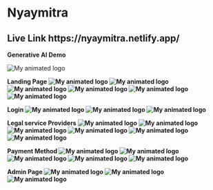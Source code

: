 # Nyaymitra

<h2>Live Link https://nyaymitra.netlify.app/</h2>

<b>Generative AI Demo</b>

![My animated logo](Screenshot/demoai.gif)

<b>Landing Page<b>
![My animated logo](Screenshot/1.PNG)
![My animated logo](Screenshot/2.PNG)
![My animated logo](Screenshot/3.PNG)
![My animated logo](Screenshot/4.PNG)
![My animated logo](Screenshot/5.PNG)
![My animated logo](Screenshot/6.PNG)

<b>Login</b>
![My animated logo](Screenshot/19.PNG)
![My animated logo](Screenshot/20.PNG)
![My animated logo](Screenshot/21.PNG)

<b>Legal service Providers</b>
![My animated logo](Screenshot/22.PNG)
![My animated logo](Screenshot/23.PNG)
![My animated logo](Screenshot/24.PNG)
![My animated logo](Screenshot/25.PNG)
![My animated logo](Screenshot/26.PNG)
![My animated logo](Screenshot/27.PNG)

<b>Payment Method</b>
![My animated logo](Screenshot/28.PNG)
![My animated logo](Screenshot/29.PNG)
![My animated logo](Screenshot/30.PNG)
![My animated logo](Screenshot/31.PNG)
![My animated logo](Screenshot/32.PNG)

<b>Admin Page</b>
![My animated logo](Screenshot/11.PNG)
![My animated logo](Screenshot/12.PNG)
![My animated logo](Screenshot/13.PNG)
